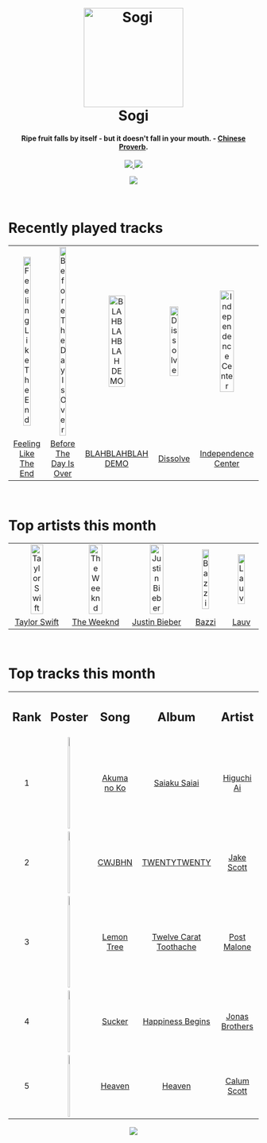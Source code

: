 <h1 align='center'>
  <br>
  <a href='https://www.youtube.com/watch?v=dQw4w9WgXcQ'><img src='https://i.ibb.co/XYSwTqV/kaguya-modified.png' alt='Sogi' width='200'></a>
  <br>
  Sogi
  <br>
</h1>

<h4 align='center'>Ripe fruit falls by itself - but it doesn't fall in your mouth.  - <a href='https://duckduckgo.com/?q=Chinese+Proverb' target='_blank'>Chinese Proverb</a>.</h4>

<p align='center'>
  <a href='https://discord.gg/96EA7ENfV9'>
    <img src='https://img.shields.io/discord/775232281954353183?color=blue&label=Discord'>
  </a>
  <a href='https://sxoxgxi.pythonanywhere.com/'><img src='https://img.shields.io/website?down_color=red&down_message=offline&label=Blog&up_color=light%20green&up_message=online&url=https%3A%2F%2Fsxoxgxi.pythonanywhere.com'></a>
</p>
<p status, align='center'>
  <a href='https://open.spotify.com/user/317777c47jvjnq6zzzwbijw6gbmi'>
    <img src='https://img.shields.io/badge/Playing-1AM FREESTYLE-&?style=social&logo=spotify'>
  </a>
</p status>
<!------ RECENTLY PLAYED ------>

<p recentlyplayed, float='left'>
  <br>
  <h1>Recently played tracks</h1>
  <p></p>
  <table style='width:100%'>
    <tr align='center'>
      <td><img class='artists' src='https://images.weserv.nl/?mask=circle&url=https://i.scdn.co/image/ab67616d0000b2730741a2bec17846cdda73207a' alt='Feeling Like The End' style='width:50%'>
      </td>
      <td><img class='artists' src='https://images.weserv.nl/?mask=circle&url=https://i.scdn.co/image/ab67616d0000b2730741a2bec17846cdda73207a' alt='Before The Day Is Over' style='width:50%'>
      </td>
      <td><img class='artists' src='https://images.weserv.nl/?mask=circle&url=https://i.scdn.co/image/ab67616d0000b2730741a2bec17846cdda73207a' alt='BLAHBLAHBLAH DEMO' style='width:50%'>
      </td>
      <td><img class='artists' src='https://images.weserv.nl/?mask=circle&url=https://i.scdn.co/image/ab67616d0000b2730741a2bec17846cdda73207a' alt='Dissolve' style='width:50%'>
      </td>
      <td><img class='artists' src='https://images.weserv.nl/?mask=circle&url=https://i.scdn.co/image/ab67616d0000b273d7979633993a4b041c443106' alt='Independence Center' style='width:50%'>
      </td>
    </tr>
    <tr align='center'>
      <td>
      <a href='https://open.spotify.com/track/1abwytAhbWeHrbsA9eODOy'>Feeling Like The End</a>
      </td>
      <td>
      <a href='https://open.spotify.com/track/7zBscbZUCr4jEABrfV9g03'>Before The Day Is Over</a>
      </td>
      <td>
      <a href='https://open.spotify.com/track/0B9D5rzkRgtuAVy4hQ84bD'>BLAHBLAHBLAH DEMO</a>
      </td>
      <td>
      <a href='https://open.spotify.com/track/4DYKah8mcZf0O4l9Gt7woU'>Dissolve</a>
      </td>
      <td>
      <a href='https://open.spotify.com/track/0lO7EDnHfZ2IApIrZModWl'>Independence Center</a>
      </td>
    </tr>
  </table>
</p recentlyplayed>
<!------ .RECENTLY PLAYED ------>
<!------ TOP ARTISTS ------>

<p topartists, float='left'>
  <br>
  <h1>Top artists this month</h1>
  <p></p>
  <table style='width:100%'>
    <tr align='center'>
      <td><img class='artists' src='https://images.weserv.nl/?mask=circle&url=https://i.scdn.co/image/ab6761610000e5eb5a00969a4698c3132a15fbb0' alt='Taylor Swift' style='width:50%'>
      </td>
      <td><img class='artists' src='https://images.weserv.nl/?mask=circle&url=https://i.scdn.co/image/ab6761610000e5ebb5f9e28219c169fd4b9e8379' alt='The Weeknd' style='width:50%'>
      </td>
      <td><img class='artists' src='https://images.weserv.nl/?mask=circle&url=https://i.scdn.co/image/ab6761610000e5eb8ae7f2aaa9817a704a87ea36' alt='Justin Bieber' style='width:50%'>
      </td>
      <td><img class='artists' src='https://images.weserv.nl/?mask=circle&url=https://i.scdn.co/image/ab6761610000e5eb72a8e86c457085e7fdd3453f' alt='Bazzi' style='width:50%'>
      </td>
      <td><img class='artists' src='https://images.weserv.nl/?mask=circle&url=https://i.scdn.co/image/ab6761610000e5eb5af53f295e6c42529fbd0873' alt='Lauv' style='width:50%'>
      </td>
    </tr>
    <tr align='center'>
      <td>
      <a href='https://open.spotify.com/artist/06HL4z0CvFAxyc27GXpf02'>Taylor Swift</a>
      </td>
      <td>
      <a href='https://open.spotify.com/artist/1Xyo4u8uXC1ZmMpatF05PJ'>The Weeknd</a>
      </td>
      <td>
      <a href='https://open.spotify.com/artist/1uNFoZAHBGtllmzznpCI3s'>Justin Bieber</a>
      </td>
      <td>
      <a href='https://open.spotify.com/artist/4GvEc3ANtPPjt1ZJllr5Zl'>Bazzi</a>
      </td>
      <td>
      <a href='https://open.spotify.com/artist/5JZ7CnR6gTvEMKX4g70Amv'>Lauv</a>
      </td>
    </tr>
  </table>
</p topartists>
<!------ .TOP ARTISTS ------>

<!------ TOP SONGS ------>

<p topsongs, float='left' >
  <br>
  <h1>Top tracks this month</h1>
  <p></p>
  <table style='width:100%'>
    <tr align='center'>
      <td>
      <h2>Rank</h2>
      </td>
      <td>
      <h2>Poster</h2>
      </td>
      <td>
      <h2>Song</h2>
      </td>
      <td>
      <h2>Album</h2>
      </td>
      <td>
      <h2>Artist</h2>
      </td>
    </tr>
    <tr align='center'>
      <td>
      1
      </td>
      <td><img class='artists' src='https://images.weserv.nl/?mask=circle&url=https://i.scdn.co/image/ab67616d0000b2738fcd1d374b2a800ae288a487' alt='Akuma no Ko' style='width:10%'>
      </td>
      <td>
      <a href='https://open.spotify.com/track/4pw7EuK2WTWGHI51jCKuGJ'>Akuma no Ko</a>
      </td>
      <td>
      <a href='https://open.spotify.com/album/2CtsgdSCPlWeIdcdk2m2iQ'>Saiaku Saiai</a>
      </td>
      <td>
      <a href='https://open.spotify.com/artist/4GxWcui9BlMJH9VOOK5wav'>Higuchi Ai</a>
      </td>
    </tr>
    <tr align='center'>
      <td>
      2
      </td>
      <td><img class='artists' src='https://images.weserv.nl/?mask=circle&url=https://i.scdn.co/image/ab67616d0000b273df22cf7acc0ea44086e64ea3' alt='CWJBHN' style='width:10%'>
      </td>
      <td>
      <a href='https://open.spotify.com/track/0cHLxojmTlaQwG9hxJW3l9'>CWJBHN</a>
      </td>
      <td>
      <a href='https://open.spotify.com/album/13j0Kg7NR6uwvE1TEXlNQi'>TWENTYTWENTY</a>
      </td>
      <td>
      <a href='https://open.spotify.com/artist/0DxPHf2flBAcV2SnZPg3SV'>Jake Scott</a>
      </td>
    </tr>
    <tr align='center'>
      <td>
      3
      </td>
      <td><img class='artists' src='https://images.weserv.nl/?mask=circle&url=https://i.scdn.co/image/ab67616d0000b27334362676667a4322838ccc97' alt='Lemon Tree' style='width:10%'>
      </td>
      <td>
      <a href='https://open.spotify.com/track/1NvpO1o8SpkdH3txtJQQc7'>Lemon Tree</a>
      </td>
      <td>
      <a href='https://open.spotify.com/album/3HHNR44YbP7XogMVwzbodx'>Twelve Carat Toothache</a>
      </td>
      <td>
      <a href='https://open.spotify.com/artist/246dkjvS1zLTtiykXe5h60'>Post Malone</a>
      </td>
    </tr>
    <tr align='center'>
      <td>
      4
      </td>
      <td><img class='artists' src='https://images.weserv.nl/?mask=circle&url=https://i.scdn.co/image/ab67616d0000b273de1a3a5eaa0c75bb18e7b597' alt='Sucker' style='width:10%'>
      </td>
      <td>
      <a href='https://open.spotify.com/track/22vgEDb5hykfaTwLuskFGD'>Sucker</a>
      </td>
      <td>
      <a href='https://open.spotify.com/album/1Uf67JAtkVWfdydzFFqNF2'>Happiness Begins</a>
      </td>
      <td>
      <a href='https://open.spotify.com/artist/7gOdHgIoIKoe4i9Tta6qdD'>Jonas Brothers</a>
      </td>
    </tr>
    <tr align='center'>
      <td>
      5
      </td>
      <td><img class='artists' src='https://images.weserv.nl/?mask=circle&url=https://i.scdn.co/image/ab67616d0000b273712b04bf23d1d1bbfab83ead' alt='Heaven' style='width:10%'>
      </td>
      <td>
      <a href='https://open.spotify.com/track/4hpGHoJuJTtAqq9pkevLp6'>Heaven</a>
      </td>
      <td>
      <a href='https://open.spotify.com/album/1K5R5JjqMQnT9wFFCGMGnw'>Heaven</a>
      </td>
      <td>
      <a href='https://open.spotify.com/artist/6ydoSd3N2mwgwBHtF6K7eX'>Calum Scott</a>
      </td>
    </tr>
  </table>
</p topsongs>
<!------ .TOP SONGS ------>
<p align='center'>
  <img src='https://profile-counter.glitch.me/sxoxgxi/count.svg'>
</p>
